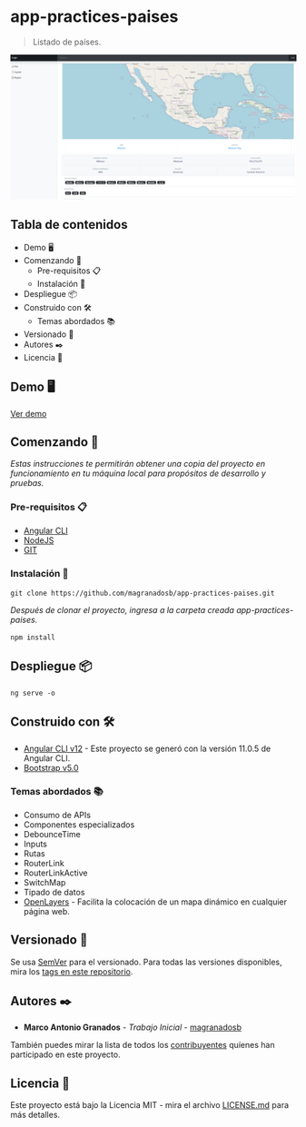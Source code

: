 # app-practices-paises
> Listado de países.

![](./src/assets/images/header.png)

## Tabla de contenidos

- Demo 🖥️
- Comenzando 🚀
    - Pre-requisitos 📋
    - Instalación 🔧
- Despliegue 📦
- Construido con 🛠️
    - Temas abordados 📚
- Versionado 📌
- Autores ✒️
- Licencia 📄

## Demo 🖥️

<a href="https://stackblitz.com/github/magranadosb/app-practices-paises" target="_blank">Ver demo</a>

## Comenzando 🚀

_Estas instrucciones te permitirán obtener una copia del proyecto en funcionamiento en tu máquina local para propósitos de desarrollo y pruebas._

### Pre-requisitos 📋
* [Angular CLI](https://angular.io/cli)
* [NodeJS](https://nodejs.org/en/)
* [GIT](https://git-scm.com)

### Instalación 🔧

```
git clone https://github.com/magranadosb/app-practices-paises.git
```

_Después de clonar el proyecto, ingresa a la carpeta creada app-practices-paises._

```
npm install
```
## Despliegue 📦

```
ng serve -o
```

## Construido con 🛠️

* [Angular CLI v12](https://angular.io/) - Este proyecto se generó con la versión 11.0.5 de Angular CLI.
* [Bootstrap v5.0](https://getbootstrap.com/docs/5.0/getting-started/introduction/)

### Temas abordados 📚

* Consumo de APIs
* Componentes especializados
* DebounceTime
* Inputs
* Rutas
* RouterLink
* RouterLinkActive
* SwitchMap
* Tipado de datos
* [OpenLayers](https://openlayers.org/) - Facilita la colocación de un mapa dinámico en cualquier página web.

## Versionado 📌

Se usa [SemVer](http://semver.org/) para el versionado. Para todas las versiones disponibles, mira los [tags en este repositorio](https://github.com/magranadosb/app-practices-paises/tags).

## Autores ✒️

* **Marco Antonio Granados** - *Trabajo Inicial* - [magranadosb](https://github.com/magranadosb)

También puedes mirar la lista de todos los [contribuyentes](https://github.com/magranadosb/app-practices-paises/graphs/contributors) quíenes han participado en este proyecto. 

## Licencia 📄

Este proyecto está bajo la Licencia MIT - mira el archivo [LICENSE.md](LICENSE.md) para más detalles.
